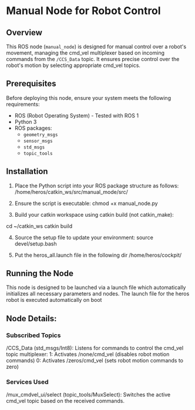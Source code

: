 # Manual Node for Robot Control

## Overview
This ROS node (`manual_node`) is designed for manual control over a robot's movement, managing the cmd_vel multiplexer based on incoming commands from the `/CCS_Data` topic. It ensures precise control over the robot's motion by selecting appropriate cmd_vel topics.

## Prerequisites
Before deploying this node, ensure your system meets the following requirements:
- ROS (Robot Operating System) - Tested with ROS 1
- Python 3
- ROS packages:
  - `geometry_msgs`
  - `sensor_msgs`
  - `std_msgs`
  - `topic_tools`

## Installation
1. Place the Python script into your ROS package structure as follows:
   /home/heros/catkin_ws/src/manual_mode/src/

2. Ensure the script is executable:
   chmod +x manual_node.py

3. Build your catkin workspace using catkin build (not catkin_make):

cd ~/catkin_ws
catkin build

4. Source the setup file to update your environment:
source devel/setup.bash

5. Put the heros_all.launch file in the following dir
/home/heros/cockpit/

## Running the Node
This node is designed to be launched via a launch file which automatically initializes all necessary parameters and nodes. The launch file for the heros robot is executed automatically on boot

## Node Details:

### Subscribed Topics
/CCS_Data (std_msgs/Int8): Listens for commands to control the cmd_vel topic multiplexer:
1: Activates /none/cmd_vel (disables robot motion commands)
0: Activates /zeros/cmd_vel (sets robot motion commands to zero)
### Services Used
/mux_cmdvel_ui/select (topic_tools/MuxSelect): Switches the active cmd_vel topic based on the received commands.
